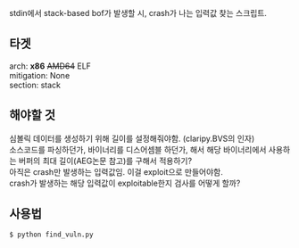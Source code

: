 stdin에서 stack-based bof가 발생할 시, crash가 나는 입력값 찾는 스크립트.


## 타겟
arch: **x86** ~~AMD64~~ ELF  
mitigation: None  
section: stack  

## 해야할 것
심볼릭 데이터를 생성하기 위해 길이를 설정해줘야함. (claripy.BVS의 인자)  
소스코드를 파싱하던가, 바이너리를 디스어셈블 하던가, 해서 해당 바이너리에서 사용하는 버퍼의 최대 길이(AEG논문 참고)를 구해서 적용하기?  
아직은 crash만 발생하는 입력값임. 이걸 exploit으로 만들어야함.  
crash가 발생하는 해당 입력값이 exploitable한지 검사를 어떻게 할까?  
  
  
## 사용법
```
$ python find_vuln.py
```
